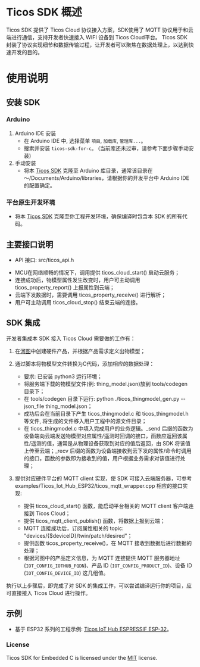 # Ticos SDK 概述

Ticos SDK 提供了 Ticos Cloud 协议接入方案，SDK使用了 MQTT 协议用于和云端进行通信，支持开发者快速接入 WIFI 设备到 Ticos Cloud平台。
Ticos SDK 封装了协议实现细节和数据传输过程，让开发者可以聚焦在数据处理上，以达到快速开发的目的。


# 使用说明

## 安装 SDK

### Arduino

  1. Arduino IDE 安装
     - 在 Arduino IDE 中, 选择菜单 `项目`, `加载库`, `管理库...`。
     - 搜索并安装 `ticos-sdk-for-c`。 (当前库还未过审，请参考下面步骤手动安装)
  2. 手动安装
     - 将本 [Ticos SDK](https://github.com/tiwater/ticos-sdk-for-c) 克隆至 Arduino 库目录，通常该目录在 ～/Documents/Arduino/libraries，请根据你的开发平台中 Arduino IDE 的配置确定。

### 平台原生开发环境

  - 将本 [Ticos SDK](https://github.com/tiwater/ticos-sdk-for-c) 克隆至你工程开发环境，确保编译时包含本 SDK 的所有代码。

## 主要接口说明
  * API 接口: src/ticos_api.h

  - MCU在网络顺畅的情况下，调用提供 ticos_cloud_start() 启动云服务；
  - 连接成功后，物模型属性发生改变时，用户可主动调用 ticos_property_report() 上报属性到云端；
  - 云端下发数据时，需要调用 ticos_property_receive() 进行解析；
  - 用户可主动调用 ticos_cloud_stop() 结束云端的连接。

## SDK 集成

开发者集成本 SDK 接入 Ticos Cloud 需要做的工作有：

1. 在[河图](https://console.ticos.cn)中创建硬件产品，并根据产品需求定义出物模型；
   
2. 通过脚本将物模型文件转换为C代码，添加相应的数据处理：

   - 要求: 已安装 python3 运行环境；
   - 将服务端下载的物模型文件(例: thing_model.json)放到 tools/codegen 目录下；
   - 在 tools/codegen 目录下运行: python ./ticos_thingmodel_gen.py --json_file thing_model.json；
   - 成功后会在当前目录下产生 ticos_thingmodel.c 和 ticos_thingmodel.h 等文件, 将生成的文件移入用户工程中的源文件目录；
   - 在 ticos_thingmodel.c 中填入完成用户的业务逻辑。_send 后缀的函数为设备端向云端发送物模型对应属性/遥测时回调的接口，函数应返回该属性/遥测的值，通常是从物理设备获取到对应的值后返回，由 SDK 将该值上传至云端；_recv 后缀的函数为设备端接收到云下发的属性/命令时调用的接口，函数的参数即为接收到的值，用户根据业务需求对该值进行处理；

3. 提供对应硬件平台的 MQTT client 实现，使 SDK 可接入云端服务器，可参考 examples/Ticos_Iot_Hub_ESP32/ticos_mqtt_wrapper.cpp 相应的接口实现:

   - 提供 ticos_cloud_start() 函数，能启动平台相关的 MQTT client 客户端连接到 Ticos Cloud；
   - 提供 ticos_mqtt_client_publish() 函数，将数据上报到云端；
   - MQTT 连接成功后，订阅属性相关的 topic: "devices/{$deviceID}/twin/patch/desired"；
   - 提供函数 ticos_property_receive()，在 MQTT 接收到数据后进行数据的处理；
   - 根据河图中的产品定义信息，为 MQTT 连接提供 MQTT 服务器地址(`IOT_CONFIG_IOTHUB_FQDN`)、产品 ID (`IOT_CONFIG_PRODUCT_ID`)、设备 ID (`IOT_CONFIG_DEVICE_ID`) 这几组值。

执行以上步骤后，即完成了对 SDK 的集成工作，可以尝试编译运行你的项目，应可直接接入 Ticos Cloud 进行操作。

## 示例
   * 基于 ESP32 系列的工程示例: [Ticos IoT Hub ESPRESSIF ESP-32](examples/Ticos_IoT_Hub_ESP32/readme.md)。

### License

Ticos SDK for Embedded C is licensed under the [MIT](https://github.com/tiwater/ticos-sdk-for-c/blob/main/LICENSE) license.

